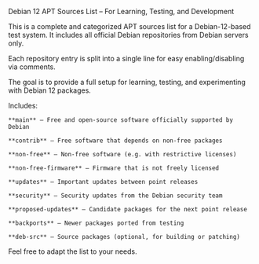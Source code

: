 Debian 12 APT Sources List – For Learning, Testing, and Development

This is a complete and categorized APT sources list for a Debian-12-based test system.
It includes all official Debian repositories from Debian servers only.

Each repository entry is split into a single line for easy enabling/disabling via comments.

The goal is to provide a full setup for learning, testing, and experimenting with Debian 12 packages.

Includes:

    **main** – Free and open-source software officially supported by Debian

    **contrib** – Free software that depends on non-free packages

    **non-free** – Non-free software (e.g. with restrictive licenses)

    **non-free-firmware** – Firmware that is not freely licensed

    **updates** – Important updates between point releases

    **security** – Security updates from the Debian security team

    **proposed-updates** – Candidate packages for the next point release

    **backports** – Newer packages ported from testing

    **deb-src** – Source packages (optional, for building or patching)

Feel free to adapt the list to your needs.

